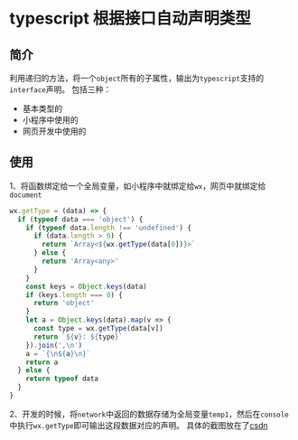 # typescript 根据接口自动声明类型
## 简介
利用递归的方法，将一个`object`所有的子属性，输出为`typescript`支持的`interface`声明。
包括三种：
- 基本类型的
- 小程序中使用的
- 网页开发中使用的
## 使用
1、将函数绑定给一个全局变量，如小程序中就绑定给`wx`，网页中就绑定给`document`
```javascript
wx.getType = (data) => {
  if (typeof data === 'object') {
    if (typeof data.length !== 'undefined') {
      if (data.length > 0) {
        return `Array<${wx.getType(data[0])}>`
      } else {
        return 'Array<any>'
      }
    }
    const keys = Object.keys(data)
    if (keys.length === 0) {
      return 'object'
    }
    let a = Object.keys(data).map(v => {
      const type = wx.getType(data[v])
      return `${v}: ${type}`
    }).join(',\n')
    a = `{\n${a}\n}`
    return a
  } else {
    return typeof data
  }
}
```
2、开发的时候，将`network`中返回的数据存储为全局变量`temp1`，然后在`console`中执行`wx.getType`即可输出这段数据对应的声明。
具体的截图放在了[csdn](https://mp.csdn.net/mdeditor/102596090)
